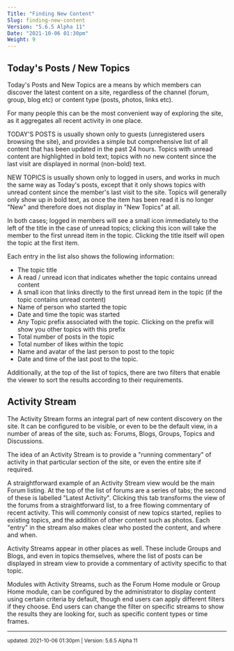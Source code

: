 ```yaml
---
Title: "Finding New Content"
Slug: finding-new-content
Version: "5.6.5 Alpha 11"
Date: "2021-10-06 01:30pm"
Weight: 9
---
```


<h2>Today's Posts / New Topics</h2>
<p>Today's Posts and New Topics are a means by which members can discover the latest content on a site, regardless of the channel (forum, group, blog etc) or content type (posts, photos, links etc). </p>

<p>For many people this can be the most convenient way of exploring the site, as it aggregates all recent activity in one place.</p>

<p>TODAY'S POSTS is usually shown only to guests (unregistered users browsing the site), and provides a simple but comprehensive list of all content that has been updated in the past 24 hours. Topics with unread content are highlighted in bold text;  topics with no new content since the last visit are displayed in normal (non-bold) text.</p>

<p>NEW TOPICS is usually shown only to logged in users, and works in much the same way as Today's posts, except that it only shows topics with unread content since the member's  last visit to the site. Topics will generally only show up in bold text, as once the item has been read it is no longer "New" and therefore does not display in "New Topics" at all.</p>

<p>In both cases; logged in members will see a small icon immediately to the left of the title in the case of unread topics; clicking this icon will take the member to the first unread item in the topic. Clicking the title itself will open the topic at the first item.</p>

<p>Each entry in the list also shows the following information:</p>
<div class="restore"><ul>
<li>The topic title</li>
<li>A read / unread icon that indicates whether the topic contains unread content</li>
<li>A small icon that links directly to the first unread item in the topic (if the topic contains unread content)</li>
<li>Name of person who started the topic</li>
<li>Date and time the topic was started</li>
<li>Any Topic prefix associated with the topic. Clicking on the prefix will show you other topics with this prefix</li>
<li>Total number of posts in the topic</li>
<li>Total number of likes within the topic</li>
<li>Name and avatar of the last person to post to the topic</li>
<li>Date and time of the last post to the topic.</li>
</ul></div>
<p>Additionally, at the top of the list of topics, there are two filters that enable the viewer to sort the results according to their requirements.</p>

<h2>Activity Stream</h2>
<p>The Activity Stream forms an integral part of new content discovery on the site. It can be configured to be visible, or even to be the default view, in a number of areas of the site, such as: Forums, Blogs, Groups, Topics and Discussions.</p>

<p>The idea of an Activity Stream is to provide a "running commentary" of activity in that particular section of the site, or even the entire site if required.</p>

<p>A straightforward example of an Activity Stream view would be the main Forum listing. At the top of the list of forums are a series of tabs;  the second of these is labelled "Latest Activity". Clicking this tab transforms the view of the forums from a straightforward list, to a free flowing commentary of recent activity. This will commonly consist of new topics started, replies to existing topics, and the addition of other content such as photos. Each "entry" in the stream also makes clear who posted the content, and where and when.</p>

<p>Activity Streams appear in other places as well. These include Groups and Blogs, and even in topics themselves, where the list of posts can be displayed in stream view to provide a commentary of activity specific to that topic.</p>

<p>Modules with Activity Streams, such as the Forum Home module or Group Home module, can be configured by the administrator to display content using certain criteria by default, though end users can apply different filters if they choose. End users can change the filter on specific streams to show the results they are looking for, such as specific content types or time frames.</p>

<hr>
<small>
updated: 2021-10-06 01:30pm | Version: 5.6.5 Alpha 11
</small>